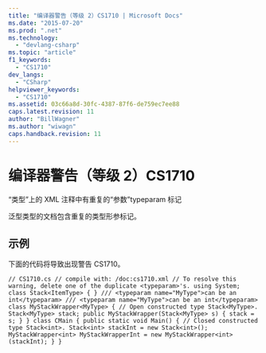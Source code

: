 ```yaml
---
title: "编译器警告（等级 2）CS1710 | Microsoft Docs"
ms.date: "2015-07-20"
ms.prod: ".net"
ms.technology: 
  - "devlang-csharp"
ms.topic: "article"
f1_keywords: 
  - "CS1710"
dev_langs: 
  - "CSharp"
helpviewer_keywords: 
  - "CS1710"
ms.assetid: 03c66a8d-30fc-4387-87f6-de759ec7ee88
caps.latest.revision: 11
author: "BillWagner"
ms.author: "wiwagn"
caps.handback.revision: 11
---
```

# 编译器警告（等级 2）CS1710
“类型”上的 XML 注释中有重复的“参数”typeparam 标记  
  
 泛型类型的文档包含重复的类型形参标记。  
  
## 示例  
 下面的代码将导致出现警告 CS1710。  
  
```  
// CS1710.cs // compile with: /doc:cs1710.xml // To resolve this warning, delete one of the duplicate <typeparam>'s. using System; class Stack<ItemType> { } /// <typeparam name="MyType">can be an int</typeparam> /// <typeparam name="MyType">can be an int</typeparam> class MyStackWrapper<MyType> { // Open constructed type Stack<MyType>. Stack<MyType> stack; public MyStackWrapper(Stack<MyType> s) { stack = s; } } class CMain { public static void Main() { // Closed constructed type Stack<int>. Stack<int> stackInt = new Stack<int>(); MyStackWrapper<int> MyStackWrapperInt = new MyStackWrapper<int>(stackInt); } }  
```